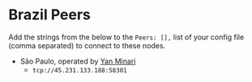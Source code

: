 # Brazil Peers

Add the strings from the below to the `Peers: [],` list of your config file (comma separated) to connect to these nodes.

* São Paulo, operated by [Yan Minari](https://yetanothernerd.xyz/)
  * `tcp://45.231.133.188:58301`

